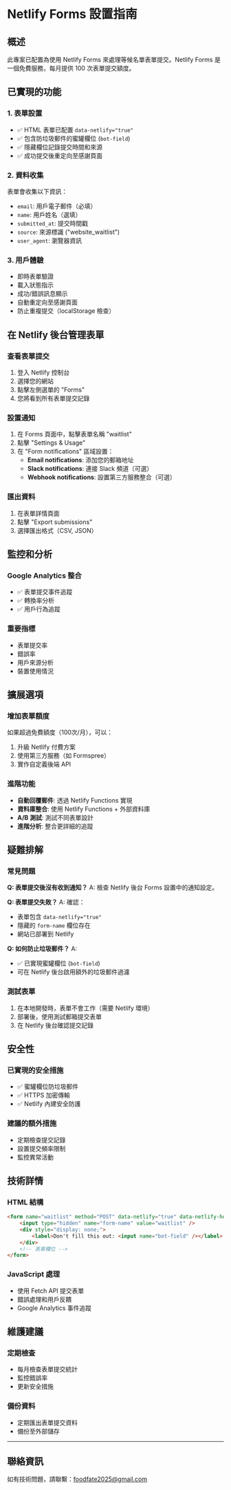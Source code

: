 # Netlify Forms 設置指南

## 概述

此專案已配置為使用 Netlify Forms 來處理等候名單表單提交。Netlify Forms 是一個免費服務，每月提供 100 次表單提交額度。

## 已實現的功能

### 1. 表單設置
- ✅ HTML 表單已配置 `data-netlify="true"`
- ✅ 包含防垃圾郵件的蜜罐欄位 (`bot-field`)
- ✅ 隱藏欄位記錄提交時間和來源
- ✅ 成功提交後重定向至感謝頁面

### 2. 資料收集
表單會收集以下資訊：
- `email`: 用戶電子郵件（必填）
- `name`: 用戶姓名（選填）
- `submitted_at`: 提交時間戳
- `source`: 來源標識 ("website_waitlist")
- `user_agent`: 瀏覽器資訊

### 3. 用戶體驗
- 即時表單驗證
- 載入狀態指示
- 成功/錯誤訊息顯示
- 自動重定向至感謝頁面
- 防止重複提交（localStorage 檢查）

## 在 Netlify 後台管理表單

### 查看表單提交
1. 登入 Netlify 控制台
2. 選擇您的網站
3. 點擊左側選單的 "Forms"
4. 您將看到所有表單提交記錄

### 設置通知
1. 在 Forms 頁面中，點擊表單名稱 "waitlist"
2. 點擊 "Settings & Usage"
3. 在 "Form notifications" 區域設置：
   - **Email notifications**: 添加您的郵箱地址
   - **Slack notifications**: 連接 Slack 頻道（可選）
   - **Webhook notifications**: 設置第三方服務整合（可選）

### 匯出資料
1. 在表單詳情頁面
2. 點擊 "Export submissions"
3. 選擇匯出格式（CSV, JSON）

## 監控和分析

### Google Analytics 整合
- ✅ 表單提交事件追蹤
- ✅ 轉換率分析
- ✅ 用戶行為追蹤

### 重要指標
- 表單提交率
- 錯誤率
- 用戶來源分析
- 裝置使用情況

## 擴展選項

### 增加表單額度
如果超過免費額度（100次/月），可以：
1. 升級 Netlify 付費方案
2. 使用第三方服務（如 Formspree）
3. 實作自定義後端 API

### 進階功能
- **自動回覆郵件**: 透過 Netlify Functions 實現
- **資料庫整合**: 使用 Netlify Functions + 外部資料庫
- **A/B 測試**: 測試不同表單設計
- **進階分析**: 整合更詳細的追蹤

## 疑難排解

### 常見問題

**Q: 表單提交後沒有收到通知？**
A: 檢查 Netlify 後台 Forms 設置中的通知設定。

**Q: 表單提交失敗？**
A: 確認：
- 表單包含 `data-netlify="true"`
- 隱藏的 `form-name` 欄位存在
- 網站已部署到 Netlify

**Q: 如何防止垃圾郵件？**
A: 
- ✅ 已實現蜜罐欄位 (`bot-field`)
- 可在 Netlify 後台啟用額外的垃圾郵件過濾

### 測試表單
1. 在本地開發時，表單不會工作（需要 Netlify 環境）
2. 部署後，使用測試郵箱提交表單
3. 在 Netlify 後台確認提交記錄

## 安全性

### 已實現的安全措施
- ✅ 蜜罐欄位防垃圾郵件
- ✅ HTTPS 加密傳輸
- ✅ Netlify 內建安全防護

### 建議的額外措施
- 定期檢查提交記錄
- 設置提交頻率限制
- 監控異常活動

## 技術詳情

### HTML 結構
```html
<form name="waitlist" method="POST" data-netlify="true" data-netlify-honeypot="bot-field">
    <input type="hidden" name="form-name" value="waitlist" />
    <div style="display: none;">
        <label>Don't fill this out: <input name="bot-field" /></label>
    </div>
    <!-- 表單欄位 -->
</form>
```

### JavaScript 處理
- 使用 Fetch API 提交表單
- 錯誤處理和用戶反饋
- Google Analytics 事件追蹤

## 維護建議

### 定期檢查
- 每月檢查表單提交統計
- 監控錯誤率
- 更新安全措施

### 備份資料
- 定期匯出表單提交資料
- 備份至外部儲存

---

## 聯絡資訊
如有技術問題，請聯繫：foodfate2025@gmail.com 
